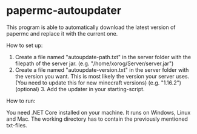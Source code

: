 # papermc-autoupdater
 
This program is able to automatically download the latest version of papermc and replace it with the current one.

How to set up:

1. Create a file named "autoupdate-path.txt" in the server folder with the filepath of the server jar. (e.g. "/home/xorog/Server/server.jar")
2. Create a file named "autoupdate-version.txt" in the server folder with the version you want. This is most likely the version your server uses. (You need to update this for new minecraft versions) (e.g. "1.16.2")
(optional) 3. Add the updater in your starting-script.

How to run:

You need .NET Core installed on your machine. It runs on Windows, Linux and Mac.
The working directory has to contain the previously mentioned txt-files.